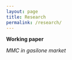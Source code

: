```yaml
---
layout: page
title: Research
permalink: /research/
---
```


<b>Working paper</b>

<em> MMC in gasilone market</em>
